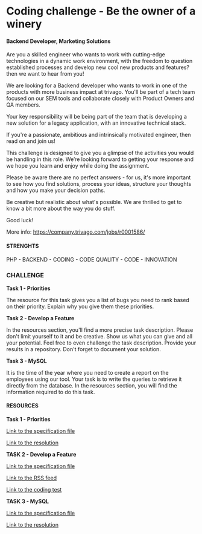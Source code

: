 # Coding challenge - Be the owner of a winery

#### Backend Developer, Marketing Solutions

Are you a skilled engineer who wants to work with cutting-edge technologies in a 
dynamic work environment, with the freedom to question established processes and 
develop new cool new products and features? then we want to hear from you!

We are looking for a Backend developer who wants to work in one of the products with 
more business impact at trivago. You'll be part of a tech team focused on our SEM tools 
and collaborate closely with Product Owners and QA members.

Your key responsibility will be being part of the team that is developing a new solution 
for a legacy application, with an innovative technical stack.

If you're a passionate, ambitious and intrinsically motivated engineer, then read on 
and join us!

This challenge is designed to give you a glimpse of the activities you would be 
handling in this role. We’re looking forward to getting your response and we hope 
you learn and enjoy while doing the assignment.

Please be aware there are no perfect answers - for us, it's more important to see how 
you find solutions, process your ideas, structure your thoughts and how you make your 
decision paths.

Be creative but realistic about what's possible. We are thrilled to get to know a bit 
more about the way you do stuff.

Good luck!

More info: https://company.trivago.com/jobs/r0001586/

#### STRENGHTS

PHP - BACKEND - CODING - CODE QUALITY - CODE - INNOVATION

### CHALLENGE
**Task 1 - Priorities**

The resource for this task gives you a list of bugs you need to rank based on their 
priority. Explain why you give them these priorities.

**Task 2 - Develop a Feature**

In the resources section, you'll find a more precise task description. Please don't 
limit yourself to it and be creative. Show us what you can give and all your potential. 
Feel free to even challenge the task description. Provide your results in a repository. 
Don't forget to document your solution.

**Task 3 - MySQL**

It is the time of the year where you need to create a report on the employees using our 
tool. Your task is to write the queries to retrieve it directly from the database. 
In the resources section, you will find the information required to do this task. 

#### RESOURCES

**Task 1 - Priorities**

[Link to the specification file](https://github.com/felipedecampos/trivago-coding-challenge/tree/master/docs/TASK_I_PRIORITIES.pdf)

[Link to the resolution](https://github.com/felipedecampos/trivago-coding-challenge/tree/master/docs/TASK_I_PRIORITIES.md)

**TASK 2 - Develop a Feature**

[Link to the specification file](https://github.com/felipedecampos/trivago-coding-challenge/tree/master/docs/TASK_II_FEATURE_WINERY.pdf)

[Link to the RSS feed](https://www.winespectator.com/rss/rss?t=dwp)

[Link to the coding test](https://github.com/felipedecampos/trivago-coding-challenge)

**TASK 3 - MySQL**

[Link to the specification file](https://github.com/felipedecampos/trivago-coding-challenge/tree/master/docs/TASK_III_MYSQL.pdf)

[Link to the resolution](https://github.com/felipedecampos/trivago-coding-challenge/tree/master/docs/TASK_III_MYSQL.md)